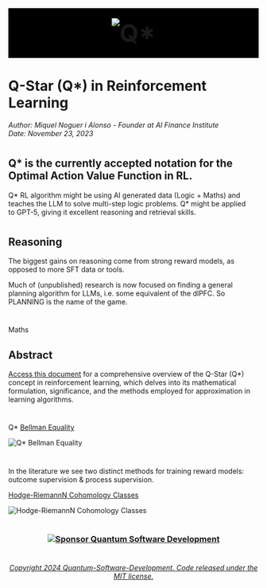 
<!-- header -->

<div style="text-align:center;">
    <span style="display: block; background-color: black; padding: 20px;">
        <img src="https://via.placeholder.com/1200x200/000000/FFFFFF?text=%20%20%20%20%20%20%20%20%20%20%20%20Q%2A" alt="Q*" style="font-size: 50px; font-weight: bold;">
    </span>
</div>

<!-- end header -->



# Q-Star (Q*) in Reinforcement Learning
*Author: Miquel Noguer i Alonso - Founder at AI Finance Institute*  
*Date: November 23, 2023*

#

## Q* is the currently accepted notation for the Optimal Action Value Function in RL. 

Q* RL algorithm might be using AI generated data (Logic + Maths) and teaches the LLM to solve multi-step logic problems. Q* might be applied to GPT-5, giving it excellent reasoning and retrieval skills.

#

## Reasoning

The biggest gains on reasoning come from strong reward models, as opposed to more SFT data or tools.

Much of (unpublished) research is now focused on finding a general planning algorithm for LLMs, i.e. some equivalent of the dlPFC. So PLANNING is the name of the game.

#

Maths













## Abstract
[Access this document](https://github.com/Quantum-Software-Development/Q-Star/blob/1e3dfd901f7ae1e9830f96f7e8c830cecbd5e804/Bellman%20Q*/Q*%20Bellman%20Doc.pdf) for a comprehensive overview of the Q-Star (Q*) concept in reinforcement learning, which delves into its mathematical formulation, significance, and the methods employed for approximation in learning algorithms.

#

Q* [Bellman Equality]()

![Q* Bellman Equality](https://github.com/Quantum-Software-Development/Q-Star/assets/113218619/91c383e8-5c31-4695-8236-b56e58b2a59a)


#


In the literature we see two distinct methods
for training reward models: outcome supervision & process supervision.



[Hodge-RiemannN Cohomology Classes]()

![Hodge-RiemannN Cohomology Classes](https://github.com/Quantum-Software-Development/Q-Star/assets/113218619/2aacaba9-dcc7-4a60-be18-9d2e4885b7a3)









<!-- https://docs.github.com/en/get-started/writing-on-github/getting-started-with-writing-and-formatting-on-github/about-writing-and-formatting-on-github


https://docs.github.com/en/get-started/writing-on-github/getting-started-with-writing-and-formatting-on-github/about-writing-and-formatting-on-github


https://docs.github.com/en/get-started/writing-on-github/working-with-advanced-formatting/organizing-information-with-tables


 -https://docs.github.com/en/get-started/writing-on-github/working-with-advanced-formatting/organizing-information-with-collapsed-sections 

 -https://docs.github.com/en/get-started/writing-on-github/working-with-advanced-formatting/writing-mathematical-expressions

https://docs.github.com/en/get-started/writing-on-github/working-with-advanced-formatting/creating-and-highlighting-code-blocks

https://docs.github.com/en/get-started/writing-on-github/working-with-advanced-formatting/creating-diagrams

https://docs.github.com/en/get-started/writing-on-github/working-with-advanced-formatting/autolinked-references-and-urls

https://docs.github.com/en/get-started/writing-on-github/working-with-advanced-formatting/about-task-lists

https://docs.github.com/en/get-started/writing-on-github/working-with-advanced-formatting/creating-a-permanent-link-to-a-code-snippet

https://docs.github.com/en/get-started/writing-on-github/working-with-advanced-formatting/using-keywords-in-issues-and-pull-requests

https://docs.github.com/en/get-started/using-git/about-git

https://docs.github.com/en/get-started/using-git/pushing-commits-to-a-remote-repository -->


#

<!-- footer 

<div align="center">
  <p> <em>made with vibe, frequency & joy</em> </p> -->

### <p align="center">   [![Sponsor Quantum Software Development](https://img.shields.io/badge/Sponsor-Quantum%20Software%20Development-brightgreen?logo=GitHub)](https://github.com/sponsors/Quantum-Software-Development)

</div>

<!-- end footer -->

#

######  <p align="center"> [Copyright 2024 Quantum-Software-Development. Code released under the MIT license.](https://github.com/Quantum-Software-Development/Q-Star/blob/f5115a1a073bdb3fa68c51bb3b3414c8e0b0270e/LICENSE)

